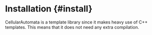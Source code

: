 Installation {#install}
===

CellularAutomata is a template library since it makes heavy use of C++ templates. This means that it does not need any extra compilation.
